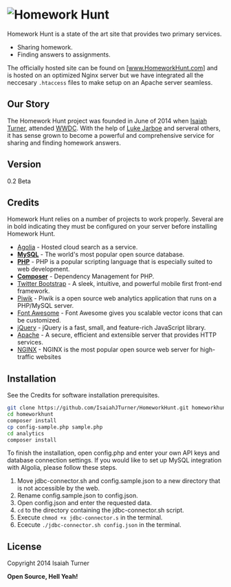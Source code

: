 ![Homework Hunt](http://homeworkhunt.com/img/logo-dark.png)
=========

Homework Hunt is a state of the art site that provides two primary services.

  - Sharing homework.
  - Finding answers to assignments.

The officially hosted site can be found on [www.HomeworkHunt.com] and is hosted on an optimized Nginx server but we have integrated all the neccesary `.htaccess` files to make setup on an Apache server seamless.

Our Story
----

The Homework Hunt project was founded in June of 2014 when [Isaiah Turner], attended [WWDC]. With the help of [Luke Jarboe] and serveral others, it has sense grown to become a powerful and comprehensive service for sharing and finding homework answers.

Version
----

0.2 Beta

Credits
-----------

Homework Hunt relies on a number of projects to work properly. Several are in bold indicating they must be configured on your server before installing Homework Hunt.

* [Agolia] - Hosted cloud search as a service.
* **[MySQL]** - The world's most popular open source database.
* **[PHP]** - PHP is a popular scripting language that is especially suited to web development.
* **[Composer]** - Dependency Management for PHP.
* [Twitter Bootstrap] - A sleek, intuitive, and powerful mobile first front-end framework.
* [Piwik] - Piwik is a open source web analytics application that runs on a PHP/MySQL server.
* [Font Awesome] - Font Awesome gives you scalable vector icons that can be customized.
* [jQuery] - jQuery is a fast, small, and feature-rich JavaScript library.
* [Apache] - A secure, efficient and extensible server that provides HTTP services.
* [NGINX] - NGINX is the most popular open source web server for high-traffic websites

Installation
--------------

See the Credits for software installation prerequisites.

```sh
git clone https://github.com/IsaiahJTurner/HomeworkHunt.git homeworkhunt
cd homeworkhunt
composer install
cp config-sample.php sample.php
cd analytics
composer install
```

To finish the installation, open config.php and enter your own API keys and database connection settings. If you would like to set up MySQL integration with Algolia, please follow these steps.

  1. Move jdbc-connector.sh and config.sample.json to a new directory that is not accessible by the web.
  2. Rename config.sample.json to config.json.
  3. Open config.json and enter the requested data.
  4. `cd` to the directory containing the jdbc-connector.sh script.
  5. Execute `chmod +x jdbc-connector.s` in the terminal.
  6. Ececute `./jdbc-connector.sh config.json` in the terminal.


License
----

Copyright 2014 Isaiah Turner


**Open Source, Hell Yeah!**

[www.HomeworkHunt.com]:http://homeworkhunt.com
[Agolia]:https://www.algolia.com/
[Composer]:https://getcomposer.org/
[MySQL]:http://www.mysql.com/
[PHP]:http://www.php.net/
[Piwik]:http://piwik.org/
[Twitter Bootstrap]:http://twitter.github.com/bootstrap/
[Font Awesome]:http://fortawesome.github.io/Font-Awesome/
[jQuery]:http://jquery.com
[Apache]:http://httpd.apache.org/
[NGINX]:http://nginx.org/
[Isaiah Turner]:http://isaiahjturner.com/
[Luke Jarboe]:http://lukejarboe.com/
[WWDC]:https://developer.apple.com/WWDC/
